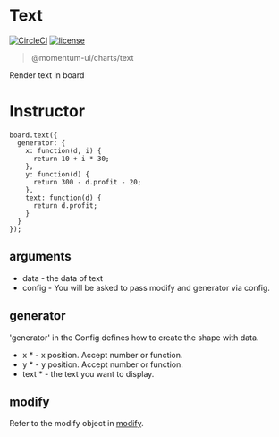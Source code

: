 # Text

[![CircleCI](https://img.shields.io/circleci/project/github/momentum-design/momentum-ui/master.svg)](https://circleci.com/gh/momentum-design/momentum-ui/)
[![license](https://img.shields.io/github/license/momentum-design/momentum-ui.svg?color=blueviolet)](https://github.com/momentum-design/momentum-ui/blob/master/charts/LICENSE)

> @momentum-ui/charts/text

Render text in board

# Instructor

```
board.text({
  generator: {
    x: function(d, i) {
      return 10 + i * 30;
    },
    y: function(d) {
      return 300 - d.profit - 20;
    },
    text: function(d) {
      return d.profit;
    }
  }
});
```

## arguments

+ data - the data of text
+ config - You will be asked to pass modify and generator via config.

## generator

'generator' in the Config defines how to create the shape with data. 

+ x * - x position. Accept number or function.
+ y * - y position. Accept number or function.
+ text * - the text you want to display.


## modify

Refer to the modify object in [modify](../fundamentals/modify.md).
